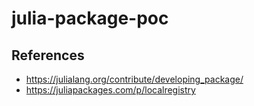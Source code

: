 # julia-package-poc



## References

- https://julialang.org/contribute/developing_package/
- https://juliapackages.com/p/localregistry